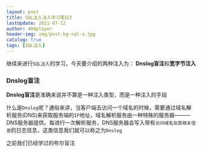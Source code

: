 ```yaml
--- 
layout: post
title: SQL注入注入学习笔记3
lastUpdate: 2021-07-12
author: 404player
header-img: img/post-bg-sql-a.jpg
catalog: true 	
tags: [SQL注入]
---  
```


继续来进行`SQL注入`的学习，今天要介绍的两种注入为： **Dnslog盲注**和**宽字节注入**  
  
### Dnslog盲注  
  
**Dnslog盲注**更准确来说并不算是一种注入类型，而是一种注入的手段  
  
什么是`Dnslog`呢？通俗来讲，当客户端去访问一个域名的时候，需要通过域名解析服务(DNS)来获取服务端的`IP`地址，域名解析服务由一种特殊的服务器———DNS服务器提供。每进行一次解析服务，DNS服务器会写入带有`访问域名及其相关信息`的日志信息，这类信息我们就可以称之为`Dnslog`  
  
之前我们已经学过的布尔盲注